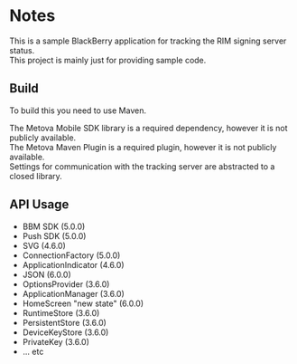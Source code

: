 Notes
=====
This is a sample BlackBerry application for tracking the RIM signing server status.  
This project is mainly just for providing sample code.

Build
-----------------
To build this you need to use Maven.

The Metova Mobile SDK library is a required dependency, however it is not publicly available.  
The Metova Maven Plugin is a required plugin, however it is not publicly available.  
Settings for communication with the tracking server are abstracted to a closed library.

API Usage
-----------------
* BBM SDK (5.0.0)
* Push SDK (5.0.0)
* SVG (4.6.0)
* ConnectionFactory (5.0.0)
* ApplicationIndicator (4.6.0)
* JSON (6.0.0)
* OptionsProvider (3.6.0)
* ApplicationManager (3.6.0)
* HomeScreen "new state" (6.0.0)
* RuntimeStore (3.6.0)
* PersistentStore (3.6.0)
* DeviceKeyStore (3.6.0)
* PrivateKey (3.6.0)
* ... etc